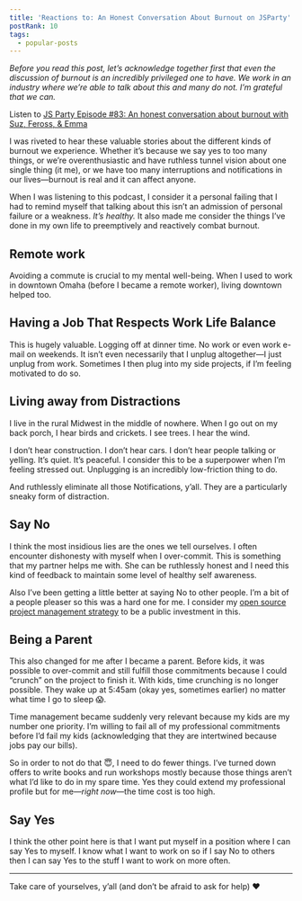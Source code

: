 ```yaml
---
title: 'Reactions to: An Honest Conversation About Burnout on JSParty'
postRank: 10
tags:
  - popular-posts
---
```

_Before you read this post, let’s acknowledge together first that even the discussion of burnout is an incredibly privileged one to have. We work in an industry where we’re able to talk about this and many do not. I’m grateful that we can._

<p class="primarylink">Listen to <a href="https://changelog.com/jsparty/83">JS Party Episode #83: An honest conversation about burnout with Suz, Feross, & Emma</a></p>

I was riveted to hear these valuable stories about the different kinds of burnout we experience. Whether it’s because we say yes to too many things, or we’re overenthusiastic and have ruthless tunnel vision about one single thing (it me), or we have too many interruptions and notifications in our lives—burnout is real and it can affect anyone.

When I was listening to this podcast, I consider it a personal failing that I had to remind myself that talking about this isn’t an admission of personal failure or a weakness. _It’s healthy._ It also made me consider the things I’ve done in my own life to preemptively and reactively combat burnout.

## Remote work

Avoiding a commute is crucial to my mental well-being. When I used to work in downtown Omaha (before I became a remote worker), living downtown helped too.

## Having a Job That Respects Work Life Balance

This is hugely valuable. Logging off at dinner time. No work or even work e-mail on weekends. It isn’t even necessarily that I unplug altogether—I just unplug from work. Sometimes I then plug into my side projects, if I’m feeling motivated to do so.

## Living away from Distractions

I live in the rural Midwest in the middle of nowhere. When I go out on my back porch, I hear birds and crickets. I see trees. I hear the wind.

I don’t hear construction. I don’t hear cars. I don’t hear people talking or yelling. It’s quiet. It’s peaceful. I consider this to be a superpower when I’m feeling stressed out. Unplugging is an incredibly low-friction thing to do.

And ruthlessly eliminate all those Notifications, y’all. They are a particularly sneaky form of distraction.

## Say No

I think the most insidious lies are the ones we tell ourselves. I often encounter dishonesty with myself when I over-commit. This is something that my partner helps me with. She can be ruthlessly honest and I need this kind of feedback to maintain some level of healthy self awareness.

Also I’ve been getting a little better at saying No to other people. I’m a bit of a people pleaser so this was a hard one for me. I consider my [open source project management strategy](/web/eleventy-birthday/#a-few-tips-for-open-source-project-management) to be a public investment in this.

## Being a Parent

This also changed for me after I became a parent. Before kids, it was possible to over-commit and still fulfill those commitments because I could “crunch” on the project to finish it. With kids, time crunching is no longer possible. They wake up at 5:45am (okay yes, sometimes earlier) no matter what time I go to sleep 😱.

Time management became suddenly very relevant because my kids are my number one priority. I’m willing to fail all of my professional commitments before I’d fail my kids (acknowledging that they are intertwined because jobs pay our bills).

So in order to not do that 😇, I need to do fewer things. I’ve turned down offers to write books and run workshops mostly because those things aren’t what I’d like to do in my spare time. Yes they could extend my professional profile but for me—_right now_—the time cost is too high.

## Say Yes

I think the other point here is that I want put myself in a position where I can say Yes to myself. I know what I want to work on so if I say No to others then I can say Yes to the stuff I want to work on more often.

---

Take care of yourselves, y’all (and don’t be afraid to ask for help) ❤️

